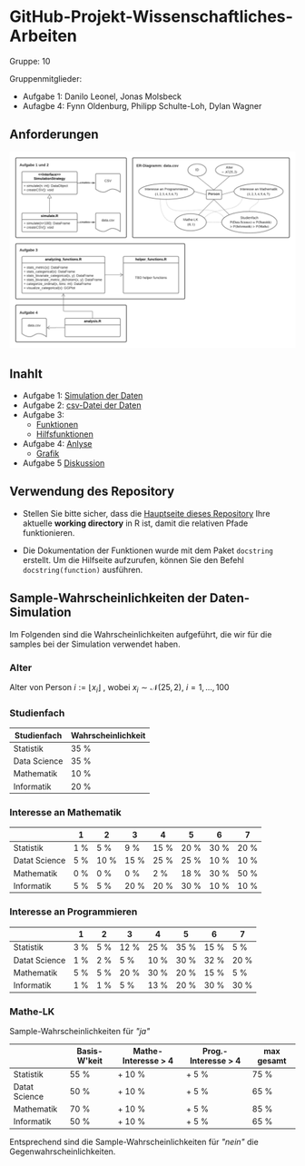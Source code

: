 # GitHub-Projekt-Wissenschaftliches-Arbeiten

Gruppe: 10

Gruppenmitglieder:

  - Aufgabe 1: Danilo Leonel, Jonas Molsbeck 
  - Aufagbe 4: Fynn Oldenburg, Philipp Schulte-Loh, Dylan Wagner

## Anforderungen

![](./images/anforderungen.png)


## Inahlt 

- Aufgabe 1: [Simulation der Daten](https://github.com/fynn-oldenburg/GitHub-Projekt-Wissenschaftliches-Arbeiten/blob/main/simulation/simulate.R)
- Aufgabe 2: [csv-Datei der Daten](https://github.com/fynn-oldenburg/GitHub-Projekt-Wissenschaftliches-Arbeiten/blob/main/students-data.csv)
- Aufgabe 3: 
  - [Funktionen](https://github.com/fynn-oldenburg/GitHub-Projekt-Wissenschaftliches-Arbeiten/blob/main/functions/analyzing_functions.R)
  - [Hilfsfunktionen](https://github.com/fynn-oldenburg/GitHub-Projekt-Wissenschaftliches-Arbeiten/blob/main/functions/helper_functions.R)
- Aufgabe 4: [Anlyse](https://github.com/fynn-oldenburg/GitHub-Projekt-Wissenschaftliches-Arbeiten/blob/main/analysis/analysis.R)
  - [Grafik](https://github.com/fynn-oldenburg/GitHub-Projekt-Wissenschaftliches-Arbeiten/blob/main/analysis/Interessen-Uebersicht.pdf)
- Aufgabe 5 [Diskussion](https://github.com/fynn-oldenburg/GitHub-Projekt-Wissenschaftliches-Arbeiten/issues/65)


## Verwendung des Repository

- Stellen Sie bitte sicher, dass die [Hauptseite dieses Repository](https://github.com/fynn-oldenburg/GitHub-Projekt-Wissenschaftliches-Arbeiten) Ihre aktuelle **working directory** in R ist, damit die relativen Pfade funktionieren. 

- Die Dokumentation der Funktionen wurde mit dem Paket `docstring` erstellt. Um die Hilfseite aufzurufen, können Sie den Befehl `docstring(function)` ausführen.

## Sample-Wahrscheinlichkeiten der Daten-Simulation

Im Folgenden sind die Wahrscheinlichkeiten aufgeführt, die wir für die samples bei der Simulation verwendet haben.

### Alter
Alter von Person $i := \lfloor x_i \rfloor \ ,$  wobei $x_i \sim \mathcal{N}(25, 2), \ i = 1, ..., 100$


### Studienfach
              
|Studienfach   | Wahrscheinlichkeit |
|--------------|--------------------|
|Statistik     | 35 %               |
|Data Science  | 35 %               |
|Mathematik    | 10 %               |
|Informatik    | 20 %               |


### Interesse an Mathematik

|              | 1    | 2    | 3    | 4    | 5    | 6    | 7    | 
|--------------|------|------|------|------|------|------|------|
|Statistik     | 1 %  | 5 %  | 9 %  | 15 % | 20 % | 30 % | 20 % |
|Datat Science | 5 %  | 10 % | 15 % | 25 % | 25 % | 10 % | 10 % |
|Mathematik    | 0 %  | 0 %  | 0 %  |  2 % | 18 % | 30 % | 50 % |
|Informatik    | 5 %  | 5 %  | 20 % | 20 % | 30 % | 10 % | 10 % |


### Interesse an Programmieren

|              | 1    | 2    | 3    | 4    | 5    | 6    | 7    | 
|--------------|------|------|------|------|------|------|------|
|Statistik     | 3 %  | 5 %  | 12 % | 25 % | 35 % | 15 % |  5 % |
|Datat Science | 1 %  | 2 %  |  5 % | 10 % | 30 % | 32 % | 20 % |
|Mathematik    | 5 %  | 5 %  | 20 % | 30 % | 20 % | 15 % |  5 % |
|Informatik    | 1 %  | 1 %  |  5 % | 13 % | 20 % | 30 % | 30 % |


### Mathe-LK

Sample-Wahrscheinlichkeiten für _"ja"_

|              | Basis-W'keit | Mathe-Interesse > 4 | Prog.-Interesse > 4 | max gesamt |
|--------------|--------------|---------------------|---------------------|------------|
|Statistik     |55 %          |+ 10 %               |+ 5 %                | 75 %       |
|Datat Science |50 %          |+ 10 %               |+ 5 %                | 65 %       |
|Mathematik    |70 %          |+ 10 %               |+ 5 %                | 85 %       |
|Informatik    |50 %          |+ 10 %               |+ 5 %                | 65 %       |

Entsprechend sind die Sample-Wahrscheinlichkeiten für _"nein"_ die Gegenwahrscheinlichkeiten.
